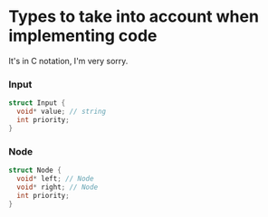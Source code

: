 # Types to take into account when implementing code

It's in C notation, I'm very sorry.

### Input
```C
struct Input {
  void* value; // string
  int priority;
}
```

### Node
```C
struct Node {
  void* left; // Node
  void* right; // Node
  int priority;
}
```
